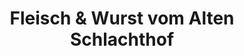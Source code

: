 ---
title: "Fleisch & Wurst vom Alten Schlachthof"
url: /dessau-rosslau/fleisch-und-wurst-vom-alten-schlachthof/
shop: Metzgerei
---